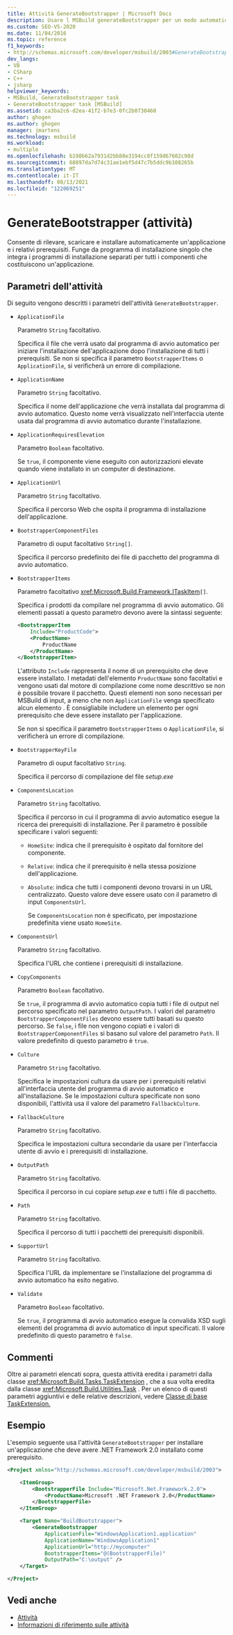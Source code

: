 ```yaml
---
title: Attività GenerateBootstrapper | Microsoft Docs
description: Usare l MSBuild generateBootstrapper per un modo automatico per rilevare, scaricare e installare un'applicazione e i relativi prerequisiti.
ms.custom: SEO-VS-2020
ms.date: 11/04/2016
ms.topic: reference
f1_keywords:
- http://schemas.microsoft.com/developer/msbuild/2003#GenerateBootstrapper
dev_langs:
- VB
- CSharp
- C++
- jsharp
helpviewer_keywords:
- MSBuild, GenerateBootstrapper task
- GenerateBootstrapper task [MSBuild]
ms.assetid: ca3ba2c6-d2ea-41f2-b7e3-0fc2b0730460
author: ghogen
ms.author: ghogen
manager: jmartens
ms.technology: msbuild
ms.workload:
- multiple
ms.openlocfilehash: b198b62a7931d2bb88e3194cc8f159d67602c98d
ms.sourcegitcommit: 68897da7d74c31ae1ebf5d47c7b5ddc9b108265b
ms.translationtype: MT
ms.contentlocale: it-IT
ms.lasthandoff: 08/13/2021
ms.locfileid: "122069251"
---
```

# <a name="generatebootstrapper-task"></a>GenerateBootstrapper (attività)

Consente di rilevare, scaricare e installare automaticamente un'applicazione e i relativi prerequisiti. Funge da programma di installazione singolo che integra i programmi di installazione separati per tutti i componenti che costituiscono un'applicazione.

## <a name="task-parameters"></a>Parametri dell'attività

Di seguito vengono descritti i parametri dell'attività `GenerateBootstrapper`.

- `ApplicationFile`

   Parametro `String` facoltativo.

   Specifica il file che verrà usato dal programma di avvio automatico per iniziare l'installazione dell'applicazione dopo l'installazione di tutti i prerequisiti. Se non si specifica il parametro `BootstrapperItems` o `ApplicationFile`, si verificherà un errore di compilazione.

- `ApplicationName`

   Parametro `String` facoltativo.

   Specifica il nome dell'applicazione che verrà installata dal programma di avvio automatico. Questo nome verrà visualizzato nell'interfaccia utente usata dal programma di avvio automatico durante l'installazione.

- `ApplicationRequiresElevation`

   Parametro `Boolean` facoltativo.

   Se `true`, il componente viene eseguito con autorizzazioni elevate quando viene installato in un computer di destinazione.

- `ApplicationUrl`

   Parametro `String` facoltativo.

   Specifica il percorso Web che ospita il programma di installazione dell'applicazione.

- `BootstrapperComponentFiles`

   Parametro di ouput facoltativo `String[]`.

   Specifica il percorso predefinito dei file di pacchetto del programma di avvio automatico.

- `BootstrapperItems`

   Parametro facoltativo <xref:Microsoft.Build.Framework.ITaskItem>`[]`.

   Specifica i prodotti da compilare nel programma di avvio automatico. Gli elementi passati a questo parametro devono avere la sintassi seguente:

  ```xml
  <BootstrapperItem
      Include="ProductCode">
      <ProductName>
          ProductName
      </ProductName>
  </BootstrapperItem>
  ```

   L'attributo `Include` rappresenta il nome di un prerequisito che deve essere installato. I metadati dell'elemento `ProductName` sono facoltativi e vengono usati dal motore di compilazione come nome descrittivo se non è possibile trovare il pacchetto. Questi elementi non sono necessari per MSBuild di input, a meno che non `ApplicationFile` venga specificato alcun elemento . È consigliabile includere un elemento per ogni prerequisito che deve essere installato per l'applicazione.

   Se non si specifica il parametro `BootstrapperItems` o `ApplicationFile`, si verificherà un errore di compilazione.

- `BootstrapperKeyFile`

   Parametro di ouput facoltativo `String`.

   Specifica il percorso di compilazione del file *setup.exe*

- `ComponentsLocation`

   Parametro `String` facoltativo.

   Specifica il percorso in cui il programma di avvio automatico esegue la ricerca dei prerequisiti di installazione. Per il parametro è possibile specificare i valori seguenti:

  - `HomeSite`: indica che il prerequisito è ospitato dal fornitore del componente.

  - `Relative`: indica che il prerequisito è nella stessa posizione dell'applicazione.

  - `Absolute`: indica che tutti i componenti devono trovarsi in un URL centralizzato. Questo valore deve essere usato con il parametro di input `ComponentsUrl`.

    Se `ComponentsLocation` non è specificato, per impostazione predefinita viene usato `HomeSite`.

- `ComponentsUrl`

   Parametro `String` facoltativo.

   Specifica l'URL che contiene i prerequisiti di installazione.

- `CopyComponents`

   Parametro `Boolean` facoltativo.

   Se `true`, il programma di avvio automatico copia tutti i file di output nel percorso specificato nel parametro `OutputPath`. I valori del parametro `BootstrapperComponentFiles` devono essere tutti basati su questo percorso. Se `false`, i file non vengono copiati e i valori di `BootstrapperComponentFiles` si basano sul valore del parametro `Path`.  Il valore predefinito di questo parametro è `true`.

- `Culture`

   Parametro `String` facoltativo.

   Specifica le impostazioni cultura da usare per i prerequisiti relativi all'interfaccia utente del programma di avvio automatico e all'installazione. Se le impostazioni cultura specificate non sono disponibili, l'attività usa il valore del parametro `FallbackCulture`.

- `FallbackCulture`

   Parametro `String` facoltativo.

   Specifica le impostazioni cultura secondarie da usare per l'interfaccia utente di avvio e i prerequisiti di installazione.

- `OutputPath`

   Parametro `String` facoltativo.

   Specifica il percorso in cui copiare *setup.exe* e tutti i file di pacchetto.

- `Path`

   Parametro `String` facoltativo.

   Specifica il percorso di tutti i pacchetti dei prerequisiti disponibili.

- `SupportUrl`

   Parametro `String` facoltativo.

   Specifica l'URL da implementare se l'installazione del programma di avvio automatico ha esito negativo.

- `Validate`

   Parametro `Boolean` facoltativo.

   Se `true`, il programma di avvio automatico esegue la convalida XSD sugli elementi del programma di avvio automatico di input specificati. Il valore predefinito di questo parametro è `false`.

## <a name="remarks"></a>Commenti

Oltre ai parametri elencati sopra, questa attività eredita i parametri dalla classe <xref:Microsoft.Build.Tasks.TaskExtension> , che a sua volta eredita dalla classe <xref:Microsoft.Build.Utilities.Task> . Per un elenco di questi parametri aggiuntivi e delle relative descrizioni, vedere [Classe di base TaskExtension.](../msbuild/taskextension-base-class.md)

## <a name="example"></a>Esempio

L'esempio seguente usa l'attività `GenerateBootstrapper` per installare un'applicazione che deve avere .NET Framework 2.0 installato come prerequisito.

```xml
<Project xmlns="http://schemas.microsoft.com/developer/msbuild/2003">

    <ItemGroup>
        <BootstrapperFile Include="Microsoft.Net.Framework.2.0">
            <ProductName>Microsoft .NET Framework 2.0</ProductName>
        </BootstrapperFile>
    </ItemGroup>

    <Target Name="BuildBootstrapper">
        <GenerateBootstrapper
            ApplicationFile="WindowsApplication1.application"
            ApplicationName="WindowsApplication1"
            ApplicationUrl="http://mycomputer"
            BootstrapperItems="@(BootstrapperFile)"
            OutputPath="C:\output" />
    </Target>

</Project>
```

## <a name="see-also"></a>Vedi anche

- [Attività](../msbuild/msbuild-tasks.md)
- [Informazioni di riferimento sulle attività](../msbuild/msbuild-task-reference.md)
